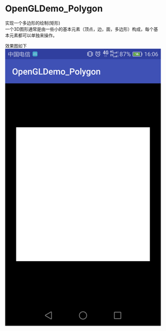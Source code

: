 # OpenGLDemo_Polygon
实现一个多边形的绘制(矩形)<br/>
一个3D图形通常是由一些小的基本元素（顶点，边，面，多边形）构成，每个基本元素都可以单独来操作。<br/>

效果图如下<br/>
 ![image](https://github.com/upperLucky/OpenGLDemo_Polygon_/raw/master/logo/demo.png)
